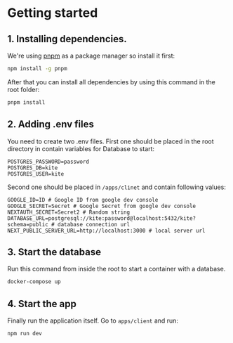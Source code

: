 # Getting started

## 1. Installing dependencies.

We're using [pnpm](https://pnpm.io/) as a package manager so install it first:

```bash
npm install -g pnpm
```

After that you can install all dependencies by using this command in the root folder:

```bash
pnpm install
```

## 2. Adding .env files

You need to create two .env files.
First one should be placed in the root directory in contain variables for Database to start:
```dotenv
POSTGRES_PASSWORD=password
POSTGRES_DB=kite
POSTGRES_USER=kite
```
Second one should be placed in `/apps/clinet` and contain following values:
```dotenv
GOOGLE_ID=ID # Google ID from google dev console
GOOGLE_SECRET=Secret # Google Secret from google dev console
NEXTAUTH_SECRET=Secret2 # Random string
DATABASE_URL=postgresql://kite:password@localhost:5432/kite?schema=public # database connection url
NEXT_PUBLIC_SERVER_URL=http://localhost:3000 # local server url
```

## 3. Start the database

Run this command from inside the root to start a container with a database.

```bash
docker-compose up
```

## 4. Start the app

Finally run the application itself. Go to `apps/client` and run:
```bash
npm run dev
```
